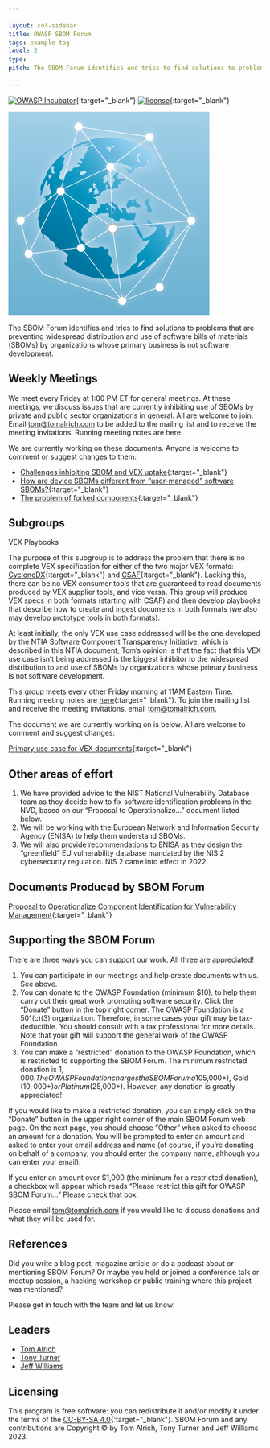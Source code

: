```yaml
---

layout: col-sidebar
title: OWASP SBOM Forum
tags: example-tag
level: 2
type: 
pitch: The SBOM Forum identifies and tries to find solutions to problems that are preventing widespread distribution and use of software bills of materials (SBOMs) by organizations whose primary business is not software development.

---
```


[![OWASP Incubator](https://img.shields.io/badge/owasp-incubator-blue.svg)](https://owasp.org/projects/){:target="_blank"} [![license](https://img.shields.io/github/license/owasp/www-project-sbom-forum.svg)](https://github.com/OWASP/www-project-sbom-forum/blob/main/LICENSE){:target="_blank"}

![Project Logo](assets/images/forum_logo_sm.png)

The SBOM Forum identifies and tries to find solutions to problems that are preventing widespread distribution and use of software bills of materials (SBOMs) by organizations whose primary business is not software development.

## Weekly Meetings

We meet every Friday at 1:00 PM ET for general meetings. At these meetings, we discuss issues that are currently inhibiting use of SBOMs by private and public sector organizations in general.  All are welcome to join. Email <tom@tomalrich.com> to be added to the mailing list and to receive the meeting invitations. Running meeting notes are here. 

We are currently working on these documents. Anyone is welcome to comment or suggest changes to them:

* [Challenges inhibiting SBOM and VEX uptake](https://docs.google.com/document/d/1FBFdSFaMnOq43b4oWV741ETSRb8TQUiqXpHSQywr1MU/edit){:target="_blank"}
* [How are device SBOMs different from “user-managed” software SBOMs?](https://docs.google.com/document/d/1UHNRdNzhC5o4nvdkVwHwcsONi3qVgM0ABgbfhm8jpVY/edit){:target="_blank"}
* [The problem of forked components](https://docs.google.com/document/d/1DBeOJEFbdkdaJaaflMpqDy4NQdhSi70pJTX6YJkqS60/edit){:target="_blank"}

## Subgroups

VEX Playbooks

The purpose of this subgroup is to address the problem that there is no complete VEX specification for either of the two major VEX formats: [CycloneDX](https://cyclonedx.org/capabilities/vex/){:target="_blank"} and [CSAF](https://docs.oasis-open.org/csaf/csaf/v2.0/csd01/csaf-v2.0-csd01.html){:target="_blank"}. Lacking this, there can be no VEX consumer tools that are guaranteed to read documents produced by VEX supplier tools, and vice versa. This group will produce VEX specs in both formats (starting with CSAF) and then develop playbooks that describe how to create and ingest documents in both formats (we also may develop prototype tools in both formats). 

At least initially, the only VEX use case addressed will be the one developed by the NTIA Software Component Transparency Initiative, which is described in this NTIA document; Tom’s opinion is that the fact that this VEX use case isn’t being addressed is the biggest inhibitor to the widespread distribution to and use of SBOMs by organizations whose primary business is not software development.

This group meets every other Friday morning at 11AM Eastern Time. Running meeting notes are [here](https://docs.google.com/document/d/1tdc0S9J9R6b6iffh4v0caLeb-dmzV17XIcUC4ZY11rk/edit#heading=h.j81d041rtiua){:target="_blank"}. To join the mailing list and receive the meeting invitations, email <tom@tomalrich.com>.

The document we are currently working on is below. All are welcome to comment and suggest changes:

[Primary use case for VEX documents](https://docs.google.com/document/d/1i8p5LtYj3cXWlp1R4CLpRtl7b_5SYKQMIN6m4Xjt2bU/edit){:target="_blank"}

## Other areas of effort
1.	We have provided advice to the NIST National Vulnerability Database team as they decide how to fix software identification problems in the NVD, based on our “Proposal to Operationalize…” document listed below.
2.	We will be working with the European Network and Information Security Agency (ENISA) to help them understand SBOMs.
3.	We will also provide recommendations to ENISA as they design the “greenfield” EU vulnerability database mandated by the NIS 2 cybersecurity regulation. NIS 2 came into effect in 2022.


## Documents Produced by SBOM Forum

[Proposal to Operationalize Component Identification for Vulnerability Management](https://owasp.org/assets/files/posts/A%20Proposal%20to%20Operationalize%20Component%20Identification%20for%20Vulnerability%20Management.pdf){:target="_blank"}

## Supporting the SBOM Forum

There are three ways you can support our work. All three are appreciated!

1.	You can participate in our meetings and help create documents with us. See above.
2.	You can donate to the OWASP Foundation (minimum $10), to help them carry out their great work promoting software security. Click the “Donate” button in the top right corner. The OWASP Foundation is a 501(c)(3) organization. Therefore, in some cases your gift may be tax-deductible. You should consult with a tax professional for more details. Note that your gift will support the general work of the OWASP Foundation.
3.	You can make a “restricted” donation to the OWASP Foundation, which is restricted to supporting the SBOM Forum. The minimum restricted donation is $1,000. The OWASP Foundation charges the SBOM Forum a 10% administrative fee to cover their costs in administering this type of donation, which we believe is justified by the strong level of support they have provided to our group. Your logo will appear on our page if your organization is able to donate at one of these three levels: Silver ($5,000+), Gold ($10,000+) or Platinum ($25,000+). However, any donation is greatly appreciated!


If you would like to make a restricted donation, you can simply click on the “Donate” button in the upper right corner of the main SBOM Forum web page. On the next page, you should choose “Other” when asked to choose an amount for a donation. You will be prompted to enter an amount and asked to enter your email address and name (of course, if you’re donating on behalf of a company, you should enter the company name, although you can enter your email). 

If you enter an amount over $1,000 (the minimum for a restricted donation), a checkbox will appear which reads “Please restrict this gift for OWASP SBOM Forum…” Please check that box.

Please email tom@tomalrich.com if you would like to discuss donations and what they will be used for.

## References

Did you write a blog post, magazine article or do a podcast about or mentioning SBOM Forum? Or maybe you held or joined a conference talk or meetup session, a hacking workshop or public training where this project was mentioned?

Please get in touch with the team and let us know!

## Leaders

* [Tom Alrich](mailto:tom@tomalrich.com)
* [Tony Turner](mailto:tony.turner@owasp.org)
* [Jeff Williams](mailto:planetlevel@gmail.com)

## Licensing 

This program is free software: you can redistribute it and/or modify it under the terms of the [CC-BY-SA 4.0](https://github.com/OWASP/www-project-sbom-forum/blob/main/LICENSE){:target="_blank"}. SBOM Forum and any contributions are Copyright © by Tom Alrich, Tony Turner and Jeff Williams 2023.

